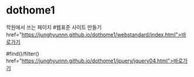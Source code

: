 # dothome1
학원에서 쓰는 페이지
#웹표준 사이트 만들기
<a> href="https://junghyunnn.github.io/dothome1/webstandard/index.html">바로가기</a>

#find()/filter()
<a> href="https://junghyunnn.github.io/dothome1/jpuery/jquery04.html">바로가기</a>
